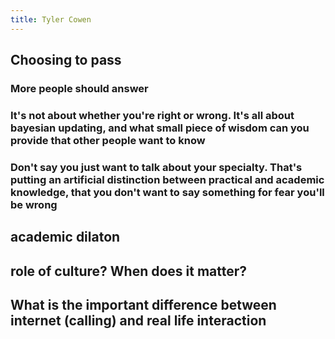 ```yaml
---
title: Tyler Cowen
---
```


## Choosing to pass
### More people should answer

### It's not about whether you're right or wrong. It's all about bayesian updating, and what small piece of wisdom can you provide that other people want to know

### Don't say you just want to talk about your specialty. That's putting an artificial distinction between practical and academic knowledge, that you don't want to say something for fear you'll be wrong

## academic dilaton

## role of culture? When does it matter?

## What is the important difference between internet (calling) and real life interaction

## 
